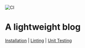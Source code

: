![CI](https://github.com/sinnovah/blog/actions/workflows/deploy.yml/badge.svg)

# A lightweight blog
[Installation](documentation/installation.md) |
[Linting](documentation/linting.md) |
[Unit Testing](documentation/unit-testing.md)
